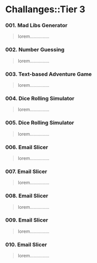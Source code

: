# Challanges::Tier 3

### 001. Mad Libs Generator
> lorem...............

### 002. Number Guessing
> lorem...............

### 003. Text-based Adventure Game
> lorem...............

### 004. Dice Rolling Simulator
> lorem...............

### 005. Dice Rolling Simulator
> lorem...............

### 006. Email Slicer
> lorem...............

### 007. Email Slicer
> lorem...............

### 008. Email Slicer
> lorem...............

### 009. Email Slicer
> lorem...............

### 010. Email Slicer
> lorem...............
